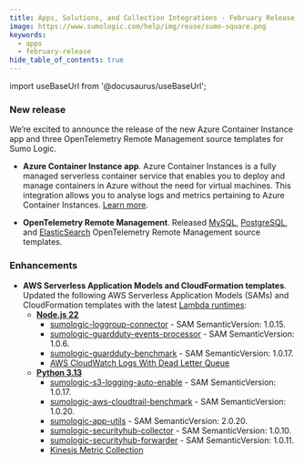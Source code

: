 ```yaml
---
title: Apps, Solutions, and Collection Integrations - February Release 
image: https://www.sumologic.com/help/img/reuse/sumo-square.png
keywords:
  - apps
  - february-release
hide_table_of_contents: true    
---
```


import useBaseUrl from '@docusaurus/useBaseUrl';



### New release

We’re excited to announce the release of the new Azure Container Instance app and three OpenTelemetry Remote Management source templates for Sumo Logic.

- **Azure Container Instance app**. Azure Container Instances is a fully managed serverless container service that enables you to deploy and manage containers in Azure without the need for virtual machines. This integration allows you to analyse logs and metrics pertaining to Azure Container Instances. [Learn more](/docs/integrations/microsoft-azure/azure-container-instances/).

- **OpenTelemetry Remote Management**. Released [MySQL](/docs/send-data/opentelemetry-collector/remote-management/source-templates/mysql/), [PostgreSQL](/docs/send-data/opentelemetry-collector/remote-management/source-templates/postgresql/), and [ElasticSearch](/docs/send-data/opentelemetry-collector/remote-management/source-templates/elasticsearch/) OpenTelemetry Remote Management source templates.

### Enhancements

- **AWS Serverless Application Models and CloudFormation templates**. Updated the following AWS Serverless Application Models (SAMs) and CloudFormation templates with the latest [Lambda runtimes](https://docs.aws.amazon.com/lambda/latest/dg/lambda-runtimes.html):
    - **[Node.js 22](https://github.com/SumoLogic/sumologic-aws-lambda/releases/tag/v1.2.18)**
        - [sumologic-loggroup-connector](https://github.com/SumoLogic/sumologic-aws-lambda/tree/main/loggroup-lambda-connector) - SAM SemanticVersion: 1.0.15.
        - [sumologic-guardduty-events-processor](https://github.com/SumoLogic/sumologic-aws-lambda/tree/main/cloudwatchevents/guardduty) - SAM SemanticVersion: 1.0.6.
        - [sumologic-guardduty-benchmark](https://github.com/SumoLogic/sumologic-aws-lambda/tree/main/cloudwatchevents/guarddutybenchmark) - SAM SemanticVersion: 1.0.17.
        - [AWS CloudWatch Logs With Dead Letter Queue](https://github.com/SumoLogic/sumologic-aws-lambda/tree/main/cloudwatchlogs-with-dlq)
    - **[Python 3.13](https://github.com/SumoLogic/sumologic-aws-lambda/releases/tag/v1.2.19)**
        - [sumologic-s3-logging-auto-enable](https://github.com/SumoLogic/sumologic-aws-lambda/tree/main/awsautoenableS3Logging) - SAM SemanticVersion: 1.0.17.
        - [sumologic-aws-cloudtrail-benchmark](https://github.com/SumoLogic/sumologic-aws-lambda/tree/main/cloudtrailbenchmark) - SAM SemanticVersion: 1.0.20.
        - [sumologic-app-utils](https://github.com/SumoLogic/sumologic-aws-lambda/tree/main/sumologic-app-utils) - SAM SemanticVersion: 2.0.20.
        - [sumologic-securityhub-collector](https://github.com/SumoLogic/sumologic-aws-lambda/tree/main/securityhub-collector/sam) - SAM SemanticVersion: 1.0.10.
        - [sumologic-securityhub-forwarder](https://github.com/SumoLogic/sumologic-aws-lambda/tree/main/securityhub-forwarder) - SAM SemanticVersion: 1.0.11.
        - [Kinesis Metric Collection](https://github.com/SumoLogic/sumologic-aws-lambda/tree/main/kinesis-firehose-cloudwatch-collection/metrics)
